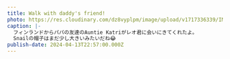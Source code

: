 ```yaml
---
title: Walk with daddy's friend!
photo: https://res.cloudinary.com/dz8vyplpm/image/upload/v1717336339/IMG_9539_awjt4i.jpg
caption: |-
  フィンランドからパパの友達のAuntie Katriがレオ君に会いにきてくれたよ。
  Snailの帽子はまだ少し大きいみたいだね😂
publish-date: 2024-04-13T22:57:00.000Z
---
```

